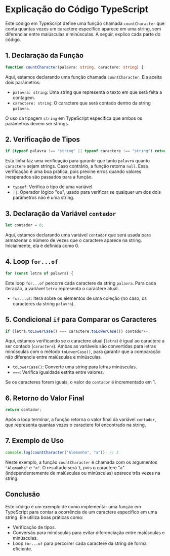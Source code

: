 
# Explicação do Código TypeScript

Este código em TypeScript define uma função chamada `countCharacter` que conta quantas vezes um caractere específico aparece em uma string, sem diferenciar entre maiúsculas e minúsculas. A seguir, explico cada parte do código.

## 1. Declaração da Função

```typescript
function countCharacter(palavra: string, caractere: string) {
```

Aqui, estamos declarando uma função chamada `countCharacter`. Ela aceita dois parâmetros:
- `palavra: string`: Uma string que representa o texto em que será feita a contagem.
- `caractere: string`: O caractere que será contado dentro da string `palavra`.

O uso da tipagem `string` em TypeScript especifica que ambos os parâmetros devem ser strings.

## 2. Verificação de Tipos

```typescript
if (typeof palavra !== "string" || typeof caractere !== "string") return null;
```

Esta linha faz uma verificação para garantir que tanto `palavra` quanto `caractere` sejam strings. Caso contrário, a função retorna `null`. Essa verificação é uma boa prática, pois previne erros quando valores inesperados são passados para a função.

- `typeof`: Verifica o tipo de uma variável.
- `||`: Operador lógico "ou", usado para verificar se qualquer um dos dois parâmetros não é uma string.

## 3. Declaração da Variável `contador`

```typescript
let contador = 0;
```

Aqui, estamos declarando uma variável `contador` que será usada para armazenar o número de vezes que o caractere aparece na string. Inicialmente, ela é definida como 0.

## 4. Loop `for...of`

```typescript
for (const letra of palavra) {
```

Este loop `for...of` percorre cada caractere da string `palavra`. Para cada iteração, a variável `letra` representa o caractere atual.

- `for...of`: Itera sobre os elementos de uma coleção (no caso, os caracteres da string `palavra`).

## 5. Condicional `if` para Comparar os Caracteres

```typescript
if (letra.toLowerCase() === caractere.toLowerCase()) contador++;
```

Aqui, estamos verificando se o caractere atual (`letra`) é igual ao caractere a ser contado (`caractere`). Ambas as variáveis são convertidas para letras minúsculas com o método `toLowerCase()`, para garantir que a comparação não diferencie entre maiúsculas e minúsculas.

- `toLowerCase()`: Converte uma string para letras minúsculas.
- `===`: Verifica igualdade estrita entre valores.

Se os caracteres forem iguais, o valor de `contador` é incrementado em 1.

## 6. Retorno do Valor Final

```typescript
return contador;
```

Após o loop terminar, a função retorna o valor final da variável `contador`, que representa quantas vezes o caractere foi encontrado na string.

## 7. Exemplo de Uso

```typescript
console.log(countCharacter("Alemanha", "a")); // 3
```

Neste exemplo, a função `countCharacter` é chamada com os argumentos `"Alemanha"` e `"a"`. O resultado será `3`, pois o caractere "a" (independentemente de maiúsculas ou minúsculas) aparece três vezes na string.

## Conclusão

Este código é um exemplo de como implementar uma função em TypeScript para contar a ocorrência de um caractere específico em uma string. Ele utiliza boas práticas como:
- Verificação de tipos.
- Conversão para minúsculas para evitar diferenciação entre maiúsculas e minúsculas.
- Loop `for...of` para percorrer cada caractere da string de forma eficiente.
